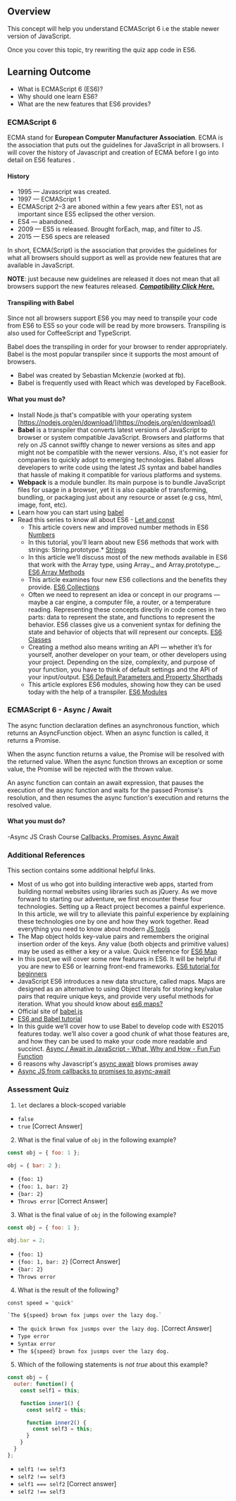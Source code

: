 ## Overview

This concept will help you understand ECMAScript 6 i.e the stable newer version of JavaScript.

Once you cover this topic, try rewriting the quiz app code in ES6.

## Learning Outcome

- What is ECMAScript 6 (ES6)?
- Why should one learn ES6?
- What are the new features that ES6 provides?

### ECMAScript 6

ECMA stand for **European Computer Manufacturer Association**. ECMA is the association that puts out the guidelines for JavaScript in all browsers. I will cover the history of Javascript and creation of ECMA before I go into detail on ES6 features .

#### History

- 1995 — Javascript was created.
- 1997 — ECMAScript 1
- ECMAScript 2–3 are aboned within a few years after ES1, not as important since ES5 eclipsed the other version.
- ES4 — abandoned.
- 2009 — ES5 is released. Brought forEach, map, and filter to JS.
- 2015 — ES6 specs are released

In short, ECMA(Script) is the association that provides the guidelines for what all browsers should support as well as provide new features that are available in JavaScript.

**NOTE**: just because new guidelines are released it does not mean that all browsers support the new features released. [**_Compatibility Click Here._**](http://kangax.github.io/compat-table/es6/)

#### Transpiling with Babel

Since not all browsers support ES6 you may need to transpile your code from ES6 to ES5 so your code will be read by more browsers. Transpiling is also used for CoffeeScript and TypeScript.

Babel does the transpiling in order for your browser to render appropriately. Babel is the most popular transpiler since it supports the most amount of browsers.

- Babel was created by Sebastian Mckenzie (worked at fb).
- Babel is frequently used with React which was developed by FaceBook.

#### What you must do?

- Install Node.js that's compatible with your operating system [https://nodejs.org/en/download/](https://nodejs.org/en/download/)
- **Babel** is a transpiler that converts latest versions of JavaScript to browser or system compatible JavaScript. Browsers and platforms that rely on JS cannot swiftly change to newer versions as sites and app might not be compatible with the newer versions. Also, it's not easier for companies to quickly adopt to emerging technologies. Babel allows developers to write code using the latest JS syntax and babel handles that hassle of making it compatible for various platforms and systems.
- **Webpack** is a module bundler. Its main purpose is to bundle JavaScript files for usage in a browser, yet it is also capable of transforming, bundling, or packaging just about any resource or asset (e.g css, html, image, font, etc).
- Learn how you can start using [babel](https://www.sitepoint.com/es6-babel-webpack/)
- Read this series to know all about ES6 - [Let and const](https://www.sitepoint.com/es6-let-const/)
  - This article covers new and improved number methods in ES6 [Numbers](https://www.sitepoint.com/es6-number-methods/)
  - In this tutorial, you’ll learn about new ES6 methods that work with strings: String.prototype.\* [Strings](https://www.sitepoint.com/es6-string-methods-string-prototype/)
  - In this article we’ll discuss most of the new methods available in ES6 that work with the Array type, using Array._ and Array.prototype._. [ES6 Array Methods](https://www.sitepoint.com/es6-array-methods-array-prototype/)
  - This article examines four new ES6 collections and the benefits they provide. [ES6 Collections](https://www.sitepoint.com/es6-collections-map-set-weakmap-weakset/)
  - Often we need to represent an idea or concept in our programs — maybe a car engine, a computer file, a router, or a temperature reading. Representing these concepts directly in code comes in two parts: data to represent the state, and functions to represent the behavior. ES6 classes give us a convenient syntax for defining the state and behavior of objects that will represent our concepts. [ES6 Classes](https://www.sitepoint.com/object-oriented-javascript-deep-dive-es6-classes/)
  - Creating a method also means writing an API — whether it’s for yourself, another developer on your team, or other developers using your project. Depending on the size, complexity, and purpose of your function, you have to think of default settings and the API of your input/output. [ES6 Default Parameters and Property Shorthads](https://www.sitepoint.com/es6-default-parameters/)
  - This article explores ES6 modules, showing how they can be used today with the help of a transpiler. [ES6 Modules](https://www.sitepoint.com/understanding-es6-modules/)

### ECMAScript 6 - Async / Await

The async function declaration defines an asynchronous function, which returns an AsyncFunction object.
When an async function is called, it returns a Promise.

When the async function returns a value, the Promise will be resolved with the returned value. When the async function throws an exception or some value, the Promise will be rejected with the thrown value.

An async function can contain an await expression, that pauses the execution of the async function and waits for the passed Promise's resolution, and then resumes the async function's execution and returns the resolved value.

#### What you must do?

-Async JS Crash Course [Callbacks, Promises, Async Await](https://www.youtube.com/watch?v=PoRJizFvM7s)

### Additional References

This section contains some additional helpful links.

- Most of us who got into building interactive web apps, started from building normal websites using libraries such as jQuery. As we move forward to starting our adventure, we first encounter these four technologies. Setting up a React project becomes a painful experience.
  In this article, we will try to alleviate this painful experience by explaining these technologies one by one and how they work together. Read everything you need to know about modern [JS tools](https://medium.com/front-end-weekly/what-are-npm-yarn-babel-and-webpack-and-how-to-properly-use-them-d835a758f987)
- The Map object holds key-value pairs and remembers the original insertion order of the keys. Any value (both objects and primitive values) may be used as either a key or a value. Quick reference for [ES6 Map](https://developer.mozilla.org/en-US/docs/Web/JavaScript/Reference/Global_Objects/Map)
- In this post,we will cover some new features in ES6. It will be helpful if you are new to ES6 or learning front-end frameworks. [ES6 tutorial for beginners](https://codeburst.io/es6-tutorial-for-beginners-5f3c4e7960be)
- JavaScript ES6 introduces a new data structure, called maps. Maps are designed as an alternative to using Object literals for storing key/value pairs that require unique keys, and provide very useful methods for iteration. What you should know about [es6 maps?](https://hackernoon.com/what-you-should-know-about-es6-maps-dc66af6b9a1e)
- Official site of [babel.js](https://babeljs.io/)
- [ES6 and Babel tutorial](https://html5hive.org/es6-and-babel-tutorial/)
- In this guide we’ll cover how to use Babel to develop code with ES2015 features today. we’ll also cover a good chunk of what those features are, and how they can be used to make your code more readable and succinct. [Async / Await in JavaScript - What, Why and How - Fun Fun Function](https://www.youtube.com/watch?v=568g8hxJJp4)
- 6 reasons why Javascript's [async await](https://hackernoon.com/6-reasons-why-javascripts-async-await-blows-promises-away-tutorial-c7ec10518dd9) blows promises away
- [Async JS from callbacks to promises to async-await](https://tylermcginnis.com/async-javascript-from-callbacks-to-promises-to-async-await/)

### Assessment Quiz

1. `let` declares a block-scoped variable

- `false`
- `true` [Correct Answer]

2. What is the final value of `obj` in the following example?

```js
const obj = { foo: 1 };

obj = { bar: 2 };
```

- `{foo: 1}`
- `{foo: 1, bar: 2}`
- `{bar: 2}`
- `Throws error` [Correct Answer]

3. What is the final value of `obj` in the following example?

```js
const obj = { foo: 1 };

obj.bar = 2;
```

- `{foo: 1}`
- `{foo: 1, bar: 2}` [Correct Answer]
- `{bar: 2}`
- `Throws error`

4. What is the result of the following?

```
const speed = 'quick'

`The ${speed} brown fox jumps over the lazy dog.`
```

- `The quick brown fox jusmps over the lazy dog.` [Correct Answer]
- `Type error`
- `Syntax error`
- `The ${speed} brown fox jusmps over the lazy dog.`

5. Which of the following statements is _not true_ about this example?

```js
const obj = {
  outer: function() {
    const self1 = this;

    function inner1() {
      const self2 = this;

      function inner2() {
        const self3 = this;
      }
    }
  }
};
```

- `self1 !== self3`
- `self2 !== self3`
- `self1 === self2` [Correct answer]
- `self2 !== self3`
